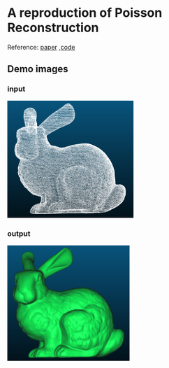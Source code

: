 # A reproduction of Poisson Reconstruction

Reference: [paper](https://hhoppe.com/poissonrecon.pdf) ,[code](https://www.cs.jhu.edu/~misha/Code/PoissonRecon/Version1/)

## Demo images

### input

<img src="./images/input.png" style="zoom:33%;" />

### output

<img src="./images/output.png" style="zoom:33%;" />
